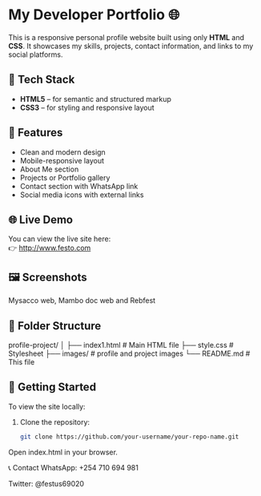 # My Developer Portfolio 🌐

This is a responsive personal profile website built using only **HTML** and **CSS**. It showcases my skills, projects, contact information, and links to my social platforms.

## 🔧 Tech Stack

- **HTML5** – for semantic and structured markup
- **CSS3** – for styling and responsive layout

## 📂 Features

- Clean and modern design
- Mobile-responsive layout
- About Me section
- Projects or Portfolio gallery
- Contact section with WhatsApp link
- Social media icons with external links

## 🌐 Live Demo

You can view the live site here:  
👉 http://www.festo.com

## 🖼️ Screenshots

Mysacco web, Mambo doc web and Rebfest

## 📁 Folder Structure
profile-project/
│
├── index1.html # Main HTML file
├── style.css # Stylesheet
├── images/ # profile and project images
└── README.md # This file

## 🚀 Getting Started

To view the site locally:

1. Clone the repository:
   ```bash
   git clone https://github.com/your-username/your-repo-name.git
Open index.html in your browser.

📞 Contact
WhatsApp: +254 710 694 981

Twitter: @festus69020
